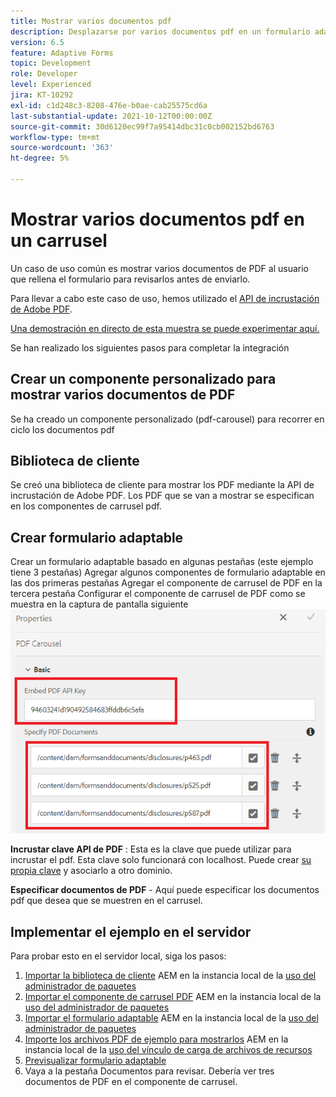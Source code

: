 ```yaml
---
title: Mostrar varios documentos pdf
description: Desplazarse por varios documentos pdf en un formulario adaptable.
version: 6.5
feature: Adaptive Forms
topic: Development
role: Developer
level: Experienced
jira: KT-10292
exl-id: c1d248c3-8208-476e-b0ae-cab25575cd6a
last-substantial-update: 2021-10-12T00:00:00Z
source-git-commit: 30d6120ec99f7a95414dbc31c0cb002152bd6763
workflow-type: tm+mt
source-wordcount: '363'
ht-degree: 5%

---
```


# Mostrar varios documentos pdf en un carrusel

Un caso de uso común es mostrar varios documentos de PDF al usuario que rellena el formulario para revisarlos antes de enviarlo.

Para llevar a cabo este caso de uso, hemos utilizado el [API de incrustación de Adobe PDF](https://www.adobe.io/apis/documentcloud/dcsdk/pdf-embed.html).

[Una demostración en directo de esta muestra se puede experimentar aquí.](https://forms.enablementadobe.com/content/dam/formsanddocuments/wefinancecreditcard/jcr:content?wcmmode=disabled)

Se han realizado los siguientes pasos para completar la integración

## Crear un componente personalizado para mostrar varios documentos de PDF

Se ha creado un componente personalizado (pdf-carousel) para recorrer en ciclo los documentos pdf

## Biblioteca de cliente

Se creó una biblioteca de cliente para mostrar los PDF mediante la API de incrustación de Adobe PDF. Los PDF que se van a mostrar se especifican en los componentes de carrusel pdf.

## Crear formulario adaptable

Crear un formulario adaptable basado en algunas pestañas (este ejemplo tiene 3 pestañas) Agregar algunos componentes de formulario adaptable en las dos primeras pestañas Agregar el componente de carrusel de PDF en la tercera pestaña Configurar el componente de carrusel de PDF como se muestra en la captura de pantalla siguiente
![pdf-carrusel](assets/pdf-carousel-af-component.png)

**Incrustar clave API de PDF** : Esta es la clave que puede utilizar para incrustar el pdf. Esta clave solo funcionará con localhost. Puede crear [su propia clave](https://www.adobe.io/apis/documentcloud/dcsdk/pdf-embed.html) y asociarlo a otro dominio.

**Especificar documentos de PDF** - Aquí puede especificar los documentos pdf que desea que se muestren en el carrusel.


## Implementar el ejemplo en el servidor

Para probar esto en el servidor local, siga los pasos:

1. [Importar la biblioteca de cliente](assets/pdf-carousel-client-lib.zip) AEM en la instancia local de la [uso del administrador de paquetes](http://localhost:4502/crx/packmgr/index.jsp)
1. [Importar el componente de carrusel PDF](assets/pdf-carousel-component.zip) AEM en la instancia local de la [uso del administrador de paquetes](http://localhost:4502/crx/packmgr/index.jsp)
1. [Importar el formulario adaptable](assets/adaptive-form-pdf-carousel.zip) AEM en la instancia local de la [uso del administrador de paquetes](http://localhost:4502/crx/packmgr/index.jsp)
1. [Importe los archivos PDF de ejemplo para mostrarlos](assets/pdf-carousel-sample-documents.zip) AEM en la instancia local de la [uso del vínculo de carga de archivos de recursos](http://localhost:4502/assets.html/content/dam)
1. [Previsualizar formulario adaptable](http://localhost:4502/content/dam/formsanddocuments/wefinancecreditcard/jcr:content?wcmmode=disabled)
1. Vaya a la pestaña Documentos para revisar. Debería ver tres documentos de PDF en el componente de carrusel.
